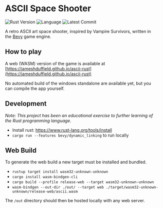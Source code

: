 # ASCII Space Shooter

![Rust Version](https://img.shields.io/static/v1?logo=Rust&label=&message=1.69&color=grey)
![Language](https://img.shields.io/github/languages/top/jameshduffield/ascii-rust)
![Latest Commit](https://img.shields.io/github/last-commit/jameshduffield/ascii-rust)

A retro ASCII art space shooter, inspired by Vampire Survivors, written in the [Bevy](https://bevyengine.org/) game engine.

## How to play

A web (WASM) version of the game is available at [https://jameshduffield.github.io/ascii-rust](https://jameshduffield.github.io/ascii-rust)

No automated build of the windows standalone are available yet, but you can compile the app yourself.

## Development

*Note: This project has been an educational exercise to further learning of the Rust programming language.*


- Install rust: https://www.rust-lang.org/tools/install
- `cargo run --features bevy/dynamic_linking` to run locally

## Web Build

To generate the web build a new target must be installed and bundled.

- `rustup target install wasm32-unknown-unknown`
- `cargo install wasm-bindgen-cli`
- `cargo build --profile release-web --target wasm32-unknown-unknown`
- `wasm-bindgen --out-dir ./out/ --target web ./target/wasm32-unknown-unknown/release-web/ascii.wasm`

The `/out` directory should then be hosted locally with any web server.